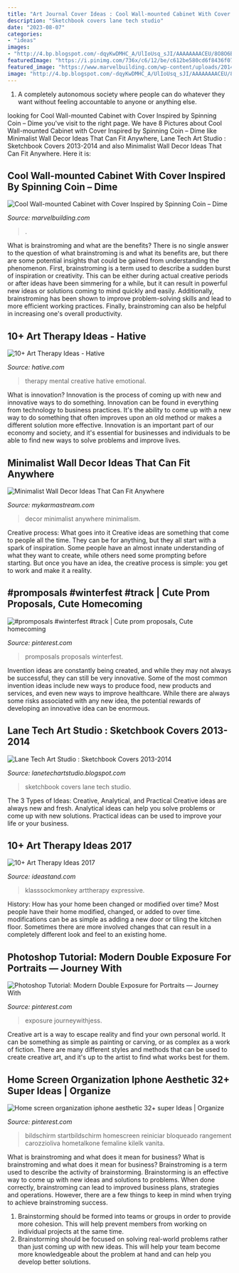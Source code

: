 ```yaml
---
title: "Art Journal Cover Ideas : Cool Wall-mounted Cabinet With Cover Inspired By Spinning Coin – Dime"
description: "Sketchbook covers lane tech studio"
date: "2023-08-07"
categories:
- "ideas"
images:
- "http://4.bp.blogspot.com/-dqyKwDMHC_A/UlIoUsq_sJI/AAAAAAAACEU/8O8O6BtFH84/s1600/P1050080.JPG"
featuredImage: "https://i.pinimg.com/736x/c6/12/be/c612be580cd6f8436f07072bf443103e.jpg"
featured_image: "https://www.marvelbuilding.com/wp-content/uploads/2014/12/Cool-Wall-mounted-Cabinet-with-Cover-Inspired-by-Spinning-Coin-5.jpg"
image: "http://4.bp.blogspot.com/-dqyKwDMHC_A/UlIoUsq_sJI/AAAAAAAACEU/8O8O6BtFH84/s1600/P1050080.JPG"
---
```



1. A completely autonomous society where people can do whatever they want without feeling accountable to anyone or anything else. 

	

		
looking for Cool Wall-mounted Cabinet with Cover Inspired by Spinning Coin – Dime you've visit to the right page. We have 8 Pictures about Cool Wall-mounted Cabinet with Cover Inspired by Spinning Coin – Dime like Minimalist Wall Decor Ideas That Can Fit Anywhere, Lane Tech Art Studio : Sketchbook Covers 2013-2014 and also Minimalist Wall Decor Ideas That Can Fit Anywhere. Here it is:
		
    
## Cool Wall-mounted Cabinet With Cover Inspired By Spinning Coin – Dime

<img loading=lazy src="https://www.marvelbuilding.com/wp-content/uploads/2014/12/Cool-Wall-mounted-Cabinet-with-Cover-Inspired-by-Spinning-Coin-5.jpg" onerror="this.onerror=null;this.src='https://tse1.mm.bing.net/th?id=OIP.JIP-1U3eQHMXkJmXx7R-ggHaLH&amp;pid=15.1';" alt="Cool Wall-mounted Cabinet with Cover Inspired by Spinning Coin – Dime">

_Source: marvelbuilding.com_

>. 

	

What is brainstroming and what are the benefits?
There is no single answer to the question of what brainstroming is and what its benefits are, but there are some potential insights that could be gained from understanding the phenomenon. First, brainstroming is a term used to describe a sudden burst of inspiration or creativity. This can be either during actual creative periods or after ideas have been simmering for a while, but it can result in powerful new ideas or solutions coming to mind quickly and easily. Additionally, brainstroming has been shown to improve problem-solving skills and lead to more efficient working practices. Finally, brainstroming can also be helpful in increasing one's overall productivity.

    
## 10+ Art Therapy Ideas - Hative

<img loading=lazy src="https://hative.com/wp-content/uploads/2014/05/art-therapy-ideas/12-art-therapy-ideas.jpg" onerror="this.onerror=null;this.src='https://tse1.mm.bing.net/th?id=OIP.7hIxjGXegd7aaFnlzaj2qAAAAA&amp;pid=15.1';" alt="10+ Art Therapy Ideas - Hative">

_Source: hative.com_

>therapy mental creative hative emotional. 

	

What is innovation?
Innovation is the process of coming up with new and innovative ways to do something. Innovation can be found in everything from technology to business practices. It's the ability to come up with a new way to do something that often improves upon an old method or makes a different solution more effective. Innovation is an important part of our economy and society, and it's essential for businesses and individuals to be able to find new ways to solve problems and improve lives.

    
## Minimalist Wall Decor Ideas That Can Fit Anywhere

<img loading=lazy src="https://mykarmastream.com/wp-content/uploads/2018/02/minimalist-wall-decor-11-.jpg" onerror="this.onerror=null;this.src='https://tse3.mm.bing.net/th?id=OIP.2MSNqhEyDBax3vmrXTpjPQHaLH&amp;pid=15.1';" alt="Minimalist Wall Decor Ideas That Can Fit Anywhere">

_Source: mykarmastream.com_

>decor minimalist anywhere minimalism. 

	

Creative process: What goes into it
Creative ideas are something that come to people all the time. They can be for anything, but they all start with a spark of inspiration. Some people have an almost innate understanding of what they want to create, while others need some prompting before starting. But once you have an idea, the creative process is simple: you get to work and make it a reality.

    
## #promposals #winterfest #track | Cute Prom Proposals, Cute Homecoming

<img loading=lazy src="https://i.pinimg.com/736x/16/7f/59/167f591517537a6828f4d6ddb07867d6--dance-proposal-proposal-ideas.jpg" onerror="this.onerror=null;this.src='https://tse3.mm.bing.net/th?id=OIP.3Fn1IiFbKGk1WGX5qJb32gHaJ3&amp;pid=15.1';" alt="#promposals #winterfest #track | Cute prom proposals, Cute homecoming">

_Source: pinterest.com_

>promposals proposals winterfest. 

	

Invention ideas are constantly being created, and while they may not always be successful, they can still be very innovative. Some of the most common invention ideas include new ways to produce food, new products and services, and even new ways to improve healthcare. While there are always some risks associated with any new idea, the potential rewards of developing an innovative idea can be enormous.

    
## Lane Tech Art Studio : Sketchbook Covers 2013-2014

<img loading=lazy src="http://4.bp.blogspot.com/-dqyKwDMHC_A/UlIoUsq_sJI/AAAAAAAACEU/8O8O6BtFH84/s1600/P1050080.JPG" onerror="this.onerror=null;this.src='https://tse1.mm.bing.net/th?id=OIP.J0b12acglbDR3Uuzp_PbhAHaJ4&amp;pid=15.1';" alt="Lane Tech Art Studio : Sketchbook Covers 2013-2014">

_Source: lanetechartstudio.blogspot.com_

>sketchbook covers lane tech studio. 

	

The 3 Types of Ideas: Creative, Analytical, and Practical
Creative ideas are always new and fresh. Analytical ideas can help you solve problems or come up with new solutions. Practical ideas can be used to improve your life or your business.

    
## 10+ Art Therapy Ideas 2017

<img loading=lazy src="https://ideastand.com/wp-content/uploads/2014/05/art-therapy-ideas/5-art-therapy-ideas.jpg" onerror="this.onerror=null;this.src='https://tse4.mm.bing.net/th?id=OIP.4zai1rYDoWpjCmQ3gWgbqAHaHa&amp;pid=15.1';" alt="10+ Art Therapy Ideas 2017">

_Source: ideastand.com_

>klasssockmonkey arttherapy expressive. 

	

History: How has your home been changed or modified over time?
Most people have their home modified, changed, or added to over time. modifications can be as simple as adding a new door or tiling the kitchen floor. Sometimes there are more involved changes that can result in a completely different look and feel to an existing home.

    
## Photoshop Tutorial: Modern Double Exposure For Portraits — Journey With

<img loading=lazy src="https://i.pinimg.com/736x/c6/12/be/c612be580cd6f8436f07072bf443103e.jpg" onerror="this.onerror=null;this.src='https://tse3.mm.bing.net/th?id=OIP.3BP4dRUC6HJJZtXBndtF_gHaLH&amp;pid=15.1';" alt="Photoshop Tutorial: Modern Double Exposure for Portraits — Journey With">

_Source: pinterest.com_

>exposure journeywithjess. 

	

Creative art is a way to escape reality and find your own personal world. It can be something as simple as painting or carving, or as complex as a work of fiction. There are many different styles and methods that can be used to create creative art, and it's up to the artist to find what works best for them.

    
## Home Screen Organization Iphone Aesthetic 32+ Super Ideas | Organize

<img loading=lazy src="https://i.pinimg.com/736x/ad/3f/41/ad3f41c08eb555fb0e1573dc3ed9c2be.jpg" onerror="this.onerror=null;this.src='https://tse2.mm.bing.net/th?id=OIP.aHlYWosjetZ7iVScXjz2kQAAAA&amp;pid=15.1';" alt="Home screen organization iphone aesthetic 32+ super Ideas | Organize">

_Source: pinterest.com_

>bildschirm startbildschirm homescreen reiniciar bloqueado rangement carozzioliva hometalkone femaline kilelk vanita. 

	

What is brainstroming and what does it mean for business?
What is brainstroming and what does it mean for business?
Brainstroming is a term used to describe the activity of brainstorming. Brainstorming is an effective way to come up with new ideas and solutions to problems. When done correctly, brainstroming can lead to improved business plans, strategies and operations. However, there are a few things to keep in mind when trying to achieve brainstroming success.

1) Brainstorming should be formed into teams or groups in order to provide more cohesion. This will help prevent members from working on individual projects at the same time.
2) Brainstorming should be focused on solving real-world problems rather than just coming up with new ideas. This will help your team become more knowledgeable about the problem at hand and can help you develop better solutions.

